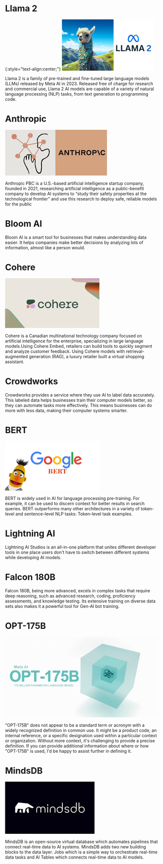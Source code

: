 # **Llama 2**
{:style="text-align:center;"}
![alt text](assests/LLama.jpeg)

Llama 2 is a family of pre-trained and fine-tuned large language models (LLMs) released by Meta AI in 2023. Released free of charge for research and commercial use, Llama 2 AI models are capable of a variety of natural language processing (NLP) tasks, from text generation to programming code.
# **Anthropic**
![alt text](assests/anthropic.png)

Anthropic PBC is a U.S.-based artificial intelligence startup company, founded in 2021, researching artificial intelligence as a public-benefit company to develop AI systems to “study their safety properties at the technological frontier” and use this research to deploy safe, reliable models for the public
# **Bloom AI**
Bloom AI is a smart tool for businesses that makes understanding data easier. It helps companies make better decisions by analyzing lots of information, almost like a person would.
# **Cohere**
![alt text](assests/cohere.jpeg)

Cohere is a Canadian multinational technology company focused on artificial intelligence for the enterprise, specializing in large language models.Using Cohere Embed, retailers can build tools to quickly segment and analyze customer feedback. Using Cohere models with retrieval-augmented generation (RAG), a luxury retailer built a virtual shopping assistant.
# **Crowdworks**
Crowdworks provides a service where they use AI to label data accurately. This labeled data helps businesses train their computer models better, so they can automate tasks more effectively. This means businesses can do more with less data, making their computer systems smarter.
# **BERT**
![alt text](assests/bert.png)

BERT is widely used in AI for language processing pre-training. For example, it can be used to discern context for better results in search queries. BERT outperforms many other architectures in a variety of token-level and sentence-level NLP tasks: Token-level task examples.
# **Lightning AI**
Lightning AI Studios is an all-in-one platform that unites different developer tools in one place users don't have to switch between different systems while developing AI models.
# **Falcon 180B**
Falcon 180B, being more advanced, excels in complex tasks that require deep reasoning, such as advanced research, coding, proficiency assessments, and knowledge testing. Its extensive training on diverse data sets also makes it a powerful tool for Gen-AI bot training.
# **OPT-175B**
![alt text](assests/Meta-AI-OPT-175B.jpg)

"OPT-175B" does not appear to be a standard term or acronym with a widely recognized definition in common use. It might be a product code, an internal reference, or a specific designation used within a particular context or organization. Without more context, it's challenging to provide a precise definition. If you can provide additional information about where or how "OPT-175B" is used, I'd be happy to assist further in defining it.
# **MindsDB**
![alt text](assests/mindsdb.png)

MindsDB is an open-source virtual database which automates pipelines that connect real-time data to AI systems. MindsDB adds two new building blocks to the data layer. Jobs which is a simple way to orchestrate real-time data tasks and AI Tables which connects real-time data to AI models.
